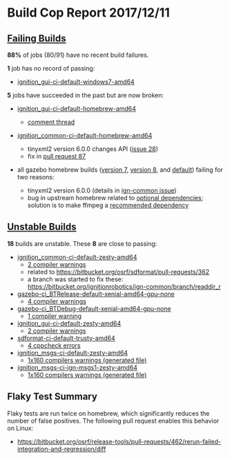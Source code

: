 # Build Cop Report 2017/12/11 #

## [Failing Builds](https://build.osrfoundation.org/view/main/view/BuildCopFail/) ##

**88%** of jobs (80/91) have no recent build failures.

**1** job has no record of passing:

* [ignition_gui-ci-default-windows7-amd64](https://build.osrfoundation.org/view/main/view/BuildCopFail/job/ignition_gui-ci-default-windows7-amd64/78)

**5** jobs have succeeded in the past but are now broken:

* [ignition_gui-ci-default-homebrew-amd64](https://build.osrfoundation.org/view/main/view/BuildCopFail/job/ignition_gui-ci-default-homebrew-amd64/31)
    * [comment thread](https://bitbucket.org/ignitionrobotics/ign-gui/pull-requests/46/widgets-from-messages-part-3/diff#comment-47059040)

* [ignition_common-ci-default-homebrew-amd64](https://build.osrfoundation.org/view/main/view/BuildCopFail/job/ignition_common-ci-default-homebrew-amd64/89)
    * tinyxml2 version 6.0.0 changes API ([issue 28](https://bitbucket.org/ignitionrobotics/ign-common/issues/28/build-fails-with-tinyxml2-60))
    * fix in [pull request 87](https://bitbucket.org/ignitionrobotics/ign-common/pull-requests/87/support-new-errorstr-api-in-tinyxml2-600/diff)

* all gazebo homebrew builds ([version 7](https://build.osrfoundation.org/view/main/view/BuildCopFail/job/gazebo-ci-gazebo7-homebrew-amd64/188), [version 8](https://build.osrfoundation.org/view/main/view/BuildCopFail/job/gazebo-ci-gazebo8-homebrew-amd64/73), and [default](https://build.osrfoundation.org/view/main/view/BuildCopFail/job/gazebo-ci-default-homebrew-amd64/280)) failing for two reasons:
    * tinyxml2 version 6.0.0 (details in [ign-common issue](https://bitbucket.org/ignitionrobotics/ign-common/issues/28/build-fails-with-tinyxml2-60))
    * bug in upstream homebrew related to [optional dependencies](https://github.com/Homebrew/brew/pull/3550); solution is to make ffmpeg a [recommended dependency](https://github.com/osrf/homebrew-simulation/pull/331)
   

## [Unstable Builds](https://build.osrfoundation.org/view/main/view/BuildCopFail/) ##

**18** builds are unstable. These **8** are close to passing:

* [ignition_common-ci-default-zesty-amd64](https://build.osrfoundation.org/view/main/view/BuildCopFail/job/ignition_common-ci-default-zesty-amd64)
    * [2 compiler warnings](https://build.osrfoundation.org/view/main/view/BuildCopFail/job/ignition_common-ci-default-zesty-amd64/warnings)
    * related to https://bitbucket.org/osrf/sdformat/pull-requests/362
    * a branch was started to fix these: https://bitbucket.org/ignitionrobotics/ign-common/branch/readdir_r
* [gazebo-ci_BTRelease-default-xenial-amd64-gpu-none](https://build.osrfoundation.org/view/main/view/BuildCopFail/job/gazebo-ci_BTRelease-default-xenial-amd64-gpu-none)
    * [4 compiler warnings](https://build.osrfoundation.org/view/main/view/BuildCopFail/job/gazebo-ci_BTRelease-default-xenial-amd64-gpu-none/warnings)
* [gazebo-ci_BTDebug-default-xenial-amd64-gpu-none](https://build.osrfoundation.org/view/main/view/BuildCopFail/job/gazebo-ci_BTDebug-default-xenial-amd64-gpu-none)
    * [1 compiler warning](https://build.osrfoundation.org/view/main/view/BuildCopFail/job/gazebo-ci_BTDebug-default-xenial-amd64-gpu-none/warnings)
* [ignition_gui-ci-default-zesty-amd64](https://build.osrfoundation.org/view/main/view/BuildCopFail/job/ignition_gui-ci-default-zesty-amd64/)
    * [2 compiler warnings](https://build.osrfoundation.org/view/main/view/BuildCopFail/job/ignition_gui-ci-default-zesty-amd64/lastCompletedBuild/warnings21Result)
* [sdformat-ci-default-trusty-amd64](https://build.osrfoundation.org/view/main/view/BuildCopFail/job/sdformat-ci-default-trusty-amd64/)
    * [4 cppcheck errors](https://build.osrfoundation.org/view/main/view/BuildCopFail/job/sdformat-ci-default-trusty-amd64/lastCompletedBuild/cppcheckResult)
* [ignition_msgs-ci-default-zesty-amd64](https://build.osrfoundation.org/view/main/view/BuildCopFail/job/ignition_msgs-ci-default-zesty-amd64/)
    * [1x160 compilers warnings (generated file)](https://build.osrfoundation.org/view/main/view/BuildCopFail/job/ignition_msgs-ci-default-zesty-amd64/lastSuccessfulBuild/warnings21Result/)
* [ignition_msgs-ci-ign-msgs1-zesty-amd64](https://build.osrfoundation.org/view/main/view/BuildCopFail/job/ignition_msgs-ci-ign-msgs1-zesty-amd64/)
    * [1x160 compilers warnings (generated file)](https://build.osrfoundation.org/view/main/view/BuildCopFail/job/ignition_msgs-ci-ign-msgs1-zesty-amd64/lastSuccessfulBuild/warnings21Result/)


## Flaky Test Summary

Flaky tests are run twice on homebrew, which significantly reduces the number of false positives. The following pull request enables this behavior on Linux:

* https://bitbucket.org/osrf/release-tools/pull-requests/462/rerun-failed-integration-and-regression/diff
